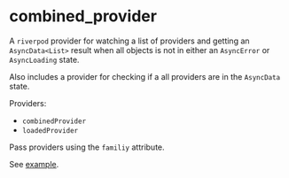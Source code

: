 # combined_provider

A `riverpod` provider for watching a list of providers and getting an `AsyncData<List>` result when all objects is not in either an `AsyncError` or `AsyncLoading` state.

Also includes a provider for checking if a all providers are in the `AsyncData` state.

Providers:

- `combinedProvider`
- `loadedProvider`

Pass providers using the `familiy` attribute.

See [example](example).
